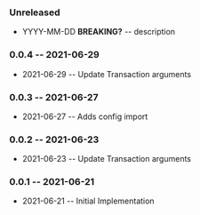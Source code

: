 ### Unreleased

- YYYY-MM-DD **BREAKING?** -- description

### 0.0.4 -- 2021-06-29

- 2021-06-29 -- Update Transaction arguments

### 0.0.3 -- 2021-06-27

- 2021-06-27 -- Adds config import

### 0.0.2 -- 2021-06-23

- 2021-06-23 -- Update Transaction arguments
  
### 0.0.1 -- 2021-06-21

- 2021-06-21 -- Initial Implementation